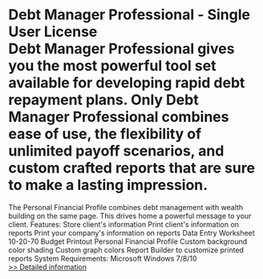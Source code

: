 # Debt Manager Professional - Single User License<br />Debt Manager Professional gives you the most powerful tool set available for developing rapid debt repayment plans. Only Debt Manager Professional combines ease of use, the flexibility of unlimited payoff scenarios, and custom crafted reports that are sure to make a lasting impression.
  The Personal Financial Profile combines debt management with wealth building on the same page. This drives home a powerful message to your client.
  Features:
Store client's information
Print client's information on reports
Print your company's information on reports
Data Entry Worksheet
10-20-70 Budget Printout
Personal Financial Profile
Custom background color shading
Custom graph colors
Report Builder to customize printed reports
  System Requirements: Microsoft Windows 7/8/10
 <br />[>> Detailed information](https://secure.shareit.com/shareit/product.html?productid=193642&affiliateid=200057808)